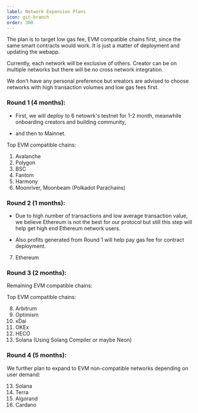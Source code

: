 ```yaml
---
label: Network Expansion Plans
icon: git-branch
order: 300
---
```



The plan is to target low gas fee, EVM compatible chains first, since the same smart contracts would work. It is just a matter of deployment and updating the webapp.

Currently, each network will be exclusive of others. Creator can be on multiple networks but there will be no cross network integration.

We don't have any personal preference but xreators are advised to choose networks with high transaction volumes and low gas fees first.  

### Round 1 (4 months):

- First, we will deploy to 6 netowrk's testnet for 1-2 month, meanwhile onboarding creators and building community, 

- and then to Mainnet.

Top EVM compatible chains: 
        
1. Avalanche
2. Polygon
3. BSC 
4. Fantom  
5. Harmony 
6. Moonriver, Moonbeam (Polkadot Parachains)

### Round 2 (1 months): 

- Due to high number of transactions and low average transaction value, we believe Ethereum is not the best for our protocol but still this step will help get high end Ethereum network users.

- Also profits generated from Round 1 will help pay gas fee for contract deployment.


7. Ethereum

### Round 3 (2 months):

Remaining EVM compatible chains:

Top EVM compatible chains:

8. Arbitrum 
9. Optimism 
10. xDai
11. OKEx 
12. HECO
13. Solana (Using Solang Compiler or maybe Neon)

### Round 4 (5 months):
   
We further plan to expand to EVM non-compatible networks depending on user demand:

13. Solana 
14. Terra 
15. Algorand 
16. Cardano 